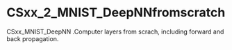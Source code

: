 # CSxx_2_MNIST_DeepNNfromscratch
CSxx_MNIST_DeepNN .Computer layers from scrach, including forward and back propagation.
